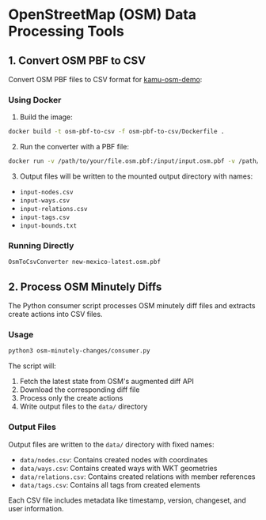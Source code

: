 
# OpenStreetMap (OSM) Data Processing Tools

## 1. Convert OSM PBF to CSV

Convert OSM PBF files to CSV format for [kamu-osm-demo](https://github.com/jonathanlocke/kamu-osm-demo):

### Using Docker

1. Build the image:
```bash
docker build -t osm-pbf-to-csv -f osm-pbf-to-csv/Dockerfile .
```

2. Run the converter with a PBF file:
```bash
docker run -v /path/to/your/file.osm.pbf:/input/input.osm.pbf -v /path/to/output:/output osm-pbf-to-csv
```

3. Output files will be written to the mounted output directory with names:
- `input-nodes.csv`
- `input-ways.csv` 
- `input-relations.csv`
- `input-tags.csv`
- `input-bounds.txt`

### Running Directly

```bash
OsmToCsvConverter new-mexico-latest.osm.pbf
```

## 2. Process OSM Minutely Diffs

The Python consumer script processes OSM minutely diff files and extracts create actions into CSV files.

### Usage

```bash
python3 osm-minutely-changes/consumer.py
```

The script will:
1. Fetch the latest state from OSM's augmented diff API
2. Download the corresponding diff file
3. Process only the create actions
4. Write output files to the `data/` directory

### Output Files

Output files are written to the `data/` directory with fixed names:
- `data/nodes.csv`: Contains created nodes with coordinates
- `data/ways.csv`: Contains created ways with WKT geometries  
- `data/relations.csv`: Contains created relations with member references
- `data/tags.csv`: Contains all tags from created elements

Each CSV file includes metadata like timestamp, version, changeset, and user information.

